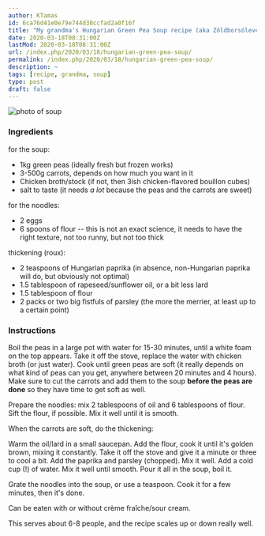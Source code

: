 ```yaml
---
author: KTamas
id: 6ca76d41e0e79e744d38ccfad2a0f16f
title: "My grandma's Hungarian Green Pea Soup recipe (aka Zöldborsóleves)"
date: 2020-03-18T08:31:00Z
lastMod: 2020-03-18T08:31:00Z
url: /index.php/2020/03/18/hungarian-green-pea-soup/
permalink: /index.php/2020/03/18/hungarian-green-pea-soup/
description: ~
tags: [recipe, grandma, soup]
type: post
draft: false
---
```

![photo of soup](https://i.imgur.com/uwF6BlN.jpg)

### Ingredients
for the soup:
- 1kg green peas (ideally fresh but frozen works)
- 3-500g carrots, depends on how much you want in it
- Chicken broth/stock (if not, then 3ish chicken-flavored bouillon cubes)
- salt to taste (it needs *a lot* because the peas and the carrots are sweet)

for the noodles:
- 2 eggs
- 6 spoons of flour -- this is not an exact science, it needs to have the right texture, not too runny, but not too thick

thickening (roux):
- 2 teaspoons of Hungarian paprika (in absence, non-Hungarian paprika will do, but obviously not optimal)
- 1.5 tablespoon of rapeseed/sunflower oil, or a bit less lard
- 1.5 tablespoon of flour
- 2 packs or two big fistfuls of parsley (the more the merrier, at least up to a certain point)

### Instructions
Boil the peas in a large pot with water for 15-30 minutes, until a white foam on the top appears. Take it off the stove, replace the water with chicken broth (or just water). Cook until green peas are soft (it really depends on what kind of peas can you get, anywhere between 20 minutes and 4 hours). Make sure to cut the carrots and add them to the soup **before the peas are done** so they have time to get soft as well.

Prepare the noodles: mix 2 tablespoons of oil and 6 tablespoons of flour. Sift the flour, if possible. Mix it well until it is smooth.

When the carrots are soft, do the thickening:

Warm the oil/lard in a small saucepan. Add the flour, cook it until it's golden brown, mixing it constantly. Take it off the stove and give it a minute or three to cool a bit. Add the paprika and parsley (chopped). Mix it well. Add a cold cup (!) of water. Mix it well until smooth. Pour it all in the soup, boil it.

Grate the noodles into the soup, or use a teaspoon. Cook it for a few minutes, then it's done.

Can be eaten with or without crème fraîche/sour cream.

This serves about 6-8 people, and the recipe scales up or down really well.

